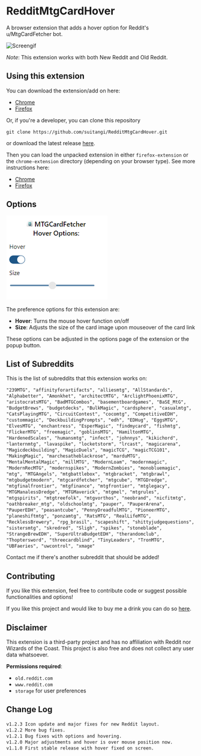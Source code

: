 # RedditMtgCardHover
A browser extension that adds a hover option for Reddit's u/MtgCardFetcher bot.

![Screengif](https://raw.githubusercontent.com/suitangi/RedditMtgCardHover/master/docs/img/reddithover.gif)

*Note*: This extension works with both New Reddit and Old Reddit.

## Using this extension

You can download the extension/add on here:
- [Chrome]()
- [Firefox]()


Or, if you're a developer, you can clone this repository
```
git clone https://github.com/suitangi/RedditMtgCardHover.git
```

or download the latest release [here](https://github.com/suitangi/RedditMtgCardHover/releases).


Then you can load the unpacked extension in either `firefox-extension` or the `chrome-extension` directory (depending on your browser type).
See more instructions here:
- [Chrome](https://webkul.com/blog/how-to-install-the-unpacked-extension-in-chrome/)
- [Firefox](https://extensionworkshop.com/documentation/develop/temporary-installation-in-firefox/)


## Options
![Screenshot](https://raw.githubusercontent.com/suitangi/RedditMtgCardHover/master/docs/img/Options.png)

The preference options for this extension are:
- **Hover**: Turns the mouse hover function on/off
- **Size**: Adjusts the size of the card image upon mouseover of the card link

These options can be adjusted in the options page of the extension or the popup button.

## List of Subreddits
This is the list of subreddits that this extension works on:
```
"239MTG", "affinityforartifacts", "alliesmtg", "AllStandards", "Alphabetter", "Amonkhet", "architectMTG", "ArclightPhoenixMTG", "aristocratsMTG", "BadMTGCombos", "basementboardgames", "BaSE_MtG", "BudgetBrews", "budgetdecks", "BulkMagic", "cardsphere", "casualmtg", "CatsPlayingMTG", "CircuitContest", "cocomtg", "CompetitiveEDH", "custommagic", "DeckbuildingPrompts", "edh", "EDHug", "EggsMTG", "ElvesMTG", "enchantress", "EsperMagic", "findmycard", "fishmtg", "FlickerMTG", "freemagic", "goblinsMTG", "HamiltonMTG", "HardenedScales", "humansmtg", "infect", "johnnys", "kikichord", "lanternmtg", "lavaspike", "locketstorm", "lrcast", "magicarena", "Magicdeckbuilding", "MagicDuels", "magicTCG", "magicTCG101", "MakingMagic", "marchesatheblackrose", "marduMTG", "MentalMentalMagic", "millMTG", "ModernLoam", "modernmagic", "ModernRecMTG", "modernspikes", "ModernZombies", "monobluemagic", "mtg", "MTGAngels", "mtgbattlebox", "mtgbracket", "mtgbrawl", "mtgbudgetmodern", "mtgcardfetcher", "mtgcube", "MTGDredge", "mtgfinalfrontier", "mtgfinance", "mtgfrontier", "mtglegacy", "MTGManalessDredge", "MTGMaverick", "mtgmel", "mtgrules", "mtgspirits", "mtgtreefolk", "mtgvorthos", "neobrand", "nicfitmtg", "oathbreaker_mtg", "oldschoolmtg", "pauper", "PauperArena", "PauperEDH", "peasantcube", "PennyDreadfulMTG", "PioneerMTG", "planeshiftmtg", "ponzamtg", "RatsMTG", "RealLifeMTG", "RecklessBrewery", "rpg_brasil", "scapeshift", "shittyjudgequestions", "sistersmtg", "skredred", "Sligh", "spikes", "stoneblade", "StrangeBrewEDH", "SuperUltraBudgetEDH", "therandomclub", "Thoptersword", "threecardblind", "TinyLeaders", "TronMTG", "UBFaeries", "uwcontrol", "xmage"
```
Contact me if there's another subreddit that should be added!

## Contributing
If you like this extension, feel free to contribute code or suggest possible functionalities and options!

If you like this project and would like to buy me a drink you can do so [here](https://www.buymeacoffee.com/suitangi).

## Disclaimer
This extension is a third-party project and has no affiliation with Reddit nor Wizards of the Coast.
This project is also free and does not collect any user data whatsoever.

**Permissions required**:
- `old.reddit.com`
- `www.reddit.com`
- `storage` for user preferences

## Change Log
```
v1.2.3 Icon update and major fixes for new Reddit layout.
v1.2.2 More bug fixes.
v1.2.1 Bug fixes with options and hovering.
v1.2.0 Major adjustments and hover is over mouse position now.
v1.1.0 First stable release with hover fixed on screen.
```
